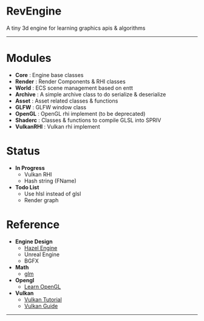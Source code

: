 # RevEngine
A tiny 3d engine for learning graphics apis & algorithms

***
# Modules
- **Core** : Engine base classes
- **Render** : Render Components & RHI classes
- **World** : ECS scene management based on entt
- **Archive** : A simple archive class to do serialize & deserialize
- **Asset** : Asset related classes & functions
- **GLFW** : GLFW window class
- **OpenGL** : OpenGL rhi implement (to be deprecated)
- **Shaderc** : Classes & functions to compile GLSL into SPRIV
- **VulkanRHI** : Vulkan rhi implement

# Status
- **In Progress**
  - Vulkan RHI
  - Hash string (FName)
- **Todo List**
  - Use hlsl instead of glsl
  - Render graph


# Reference
- **Engine Design**
  - [Hazel Engine](https://github.com/TheCherno/Hazel)
  - Unreal Engine
  - BGFX
- **Math**
  - [glm](https://github.com/g-truc/glm)
- **Opengl**
  - [Learn OpenGL](https://learnopengl.com/)
- **Vulkan**
  - [Vulkan Tutorial](https://vulkan-tutorial.com/)
  - [Vulkan Guide](https://vkguide.dev/)

***
